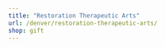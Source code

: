 ```yaml
---
title: "Restoration Therapeutic Arts"
url: /denver/restoration-therapeutic-arts/
shop: gift
---
```

